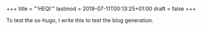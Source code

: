 +++
title = "'HEQI'"
lastmod = 2019-07-11T00:13:25+01:00
draft = false
+++

To test the ox-hugo, I write this to test the blog generation.
